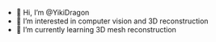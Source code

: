 - 👋 Hi, I’m @YikiDragon
- 👀 I’m interested in computer vision and 3D reconstruction
- 🌱 I’m currently learning 3D mesh reconstruction

<!---
YikiDragon/YikiDragon is a ✨ special ✨ repository because its `README.md` (this file) appears on your GitHub profile.
You can click the Preview link to take a look at your changes.
--->
